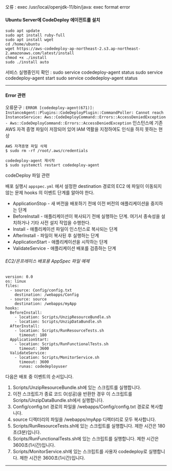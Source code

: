 


오류 : exec /usr/local/openjdk-11/bin/java: exec format error

#### Ubuntu Server에 CodeDeploy 에이전트를 설치
```
sudo apt update
sudo apt install ruby-full
sudo apt install wget
cd /home/ubuntu
wget https://aws-codedeploy-ap-northeast-2.s3.ap-northeast-2.amazonaws.com/latest/install
chmod +x ./install
sudo ./install auto
```
서비스 실행중인지 확인 : sudo service codedeploy-agent status
sudo service codedeploy-agent start
sudo service codedeploy-agent status

---

#### Error 관련

오류문구 : 
```ERROR [codedeploy-agent(671)]: InstanceAgent::Plugins::CodeDeployPlugin::CommandPoller: Cannot reach InstanceService: Aws::CodeDeployCommand::Errors::AccessDeniedException - Aws::CodeDeployCommand::Errors::AccessDeniedException```
인스턴스에 기존 AWS 자격 증명 파일이 저장되어 있어 IAM 역활을 지정하여도 인식을 하지 못하는 현상

```
AWS 자격증명 파일 삭제
$ sudo rm -rf /root/.aws/credentials

codedeploy-agent 재시작
$ sudo systemctl restart codedeploy-agent
```

codeDeploy 파일 관련

배포 실행시 `appspec.yml` 에서 설정한 destination 경로의 EC2 에 파일이 이동되지 않는 문제
hooks 의 이벤트 단계를 알아야 한다.
- ApplicationStop - 새 버전을 배포하기 전에 이전 버전의 애플리케이션을 중지하는 단계
- BeforeInstall - 애플리케이션이 복사되기 전에 실행하는 단계. 여기서 종속성을 설치하거나 기타 사전 설지 작업을 수행한다.
- Install - 애플리케이션 파일이 인스턴스로 복사되는 단계
- AfterInstall - 파일이 복사된 후 실행하는 단계
- ApplicationStart - 애플리케이션을 시작하는 단계
- ValidateService - 애플리케이션 배포를 검증하는 단계

###### EC2/온프레미스 배포용 AppSpec 파일 예제
```
version: 0.0
os: linux
files:
  - source: Config/config.txt
    destination: /webapps/Config
  - source: source
    destination: /webapps/myApp
hooks:
  BeforeInstall:
    - location: Scripts/UnzipResourceBundle.sh
    - location: Scripts/UnzipDataBundle.sh
  AfterInstall:
    - location: Scripts/RunResourceTests.sh
      timeout: 180
  ApplicationStart:
    - location: Scripts/RunFunctionalTests.sh
      timeout: 3600
  ValidateService:
    - location: Scripts/MonitorService.sh
      timeout: 3600
      runas: codedeployuser
```
다음은 배포 중 이벤트의 순서입니다.

1. Scripts/UnzipResourceBundle.sh에 있는 스크립트를 실행합니다.
2. 이전 스크립트가 종료 코드 0(성공)을 반환한 경우 이 스크립트를 Scripts/UnzipDataBundle.sh에서 실행합니다.
3. Config/config.txt 경로의 파일을 /webapps/Config/config.txt 경로로 복사합니다.
4. source 디렉터리의 파일을 /webapps/myApp 디렉터리로 모두 복사합니다.
5. Scripts/RunResourceTests.sh에 있는 스크립트를 실행합니다. 제한 시간은 180초(3분)입니다.
6. Scripts/RunFunctionalTests.sh에 있는 스크립트를 실행합니다. 제한 시간은 3600초(1시간)입니다.
7. Scripts/MonitorService.sh에 있는 스크립트를 사용자 codedeploy로 실행합니다. 제한 시간은 3600초(1시간)입니다.

---